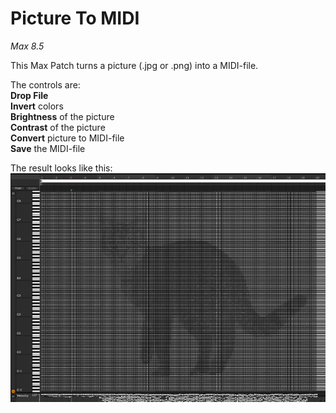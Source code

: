 # Picture To MIDI

*Max 8.5*

This Max Patch turns a picture (.jpg or .png) into a MIDI-file.

The controls are:<br/>
**Drop File**<br/>
**Invert** colors<br/>
**Brightness** of the picture<br/>
**Contrast** of the picture<br/>
**Convert** picture to MIDI-file<br/>
**Save** the MIDI-file<br/>

The result looks like this:<br/>
![Resulting image](/picture/PictureToMIDI.png)

